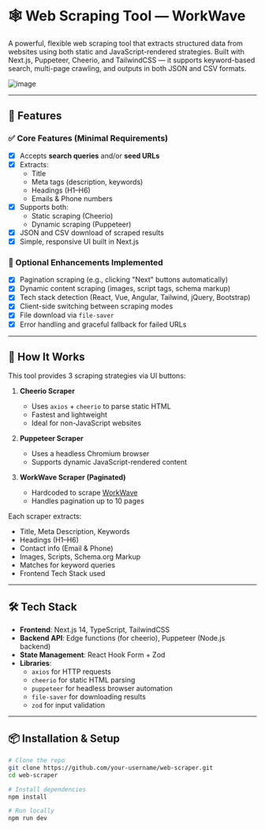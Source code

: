 # 🕸️ Web Scraping Tool — WorkWave

A powerful, flexible web scraping tool that extracts structured data from websites using both static and JavaScript-rendered strategies. Built with Next.js, Puppeteer, Cheerio, and TailwindCSS — it supports keyword-based search, multi-page crawling, and outputs in both JSON and CSV formats.

![image](https://github.com/user-attachments/assets/2ed94886-eaef-49d8-8ec4-5cc56620662f)


---

## 🚀 Features

### ✅ Core Features (Minimal Requirements)
- [x] Accepts **search queries** and/or **seed URLs**
- [x] Extracts:
  - Title
  - Meta tags (description, keywords)
  - Headings (H1–H6)
  - Emails & Phone numbers
- [x] Supports both:
  - Static scraping (Cheerio)
  - Dynamic scraping (Puppeteer)
- [x] JSON and CSV download of scraped results
- [x] Simple, responsive UI built in Next.js

### 🌟 Optional Enhancements Implemented
- [x] Pagination scraping (e.g., clicking "Next" buttons automatically)
- [x] Dynamic content scraping (images, script tags, schema markup)
- [x] Tech stack detection (React, Vue, Angular, Tailwind, jQuery, Bootstrap)
- [x] Client-side switching between scraping modes
- [x] File download via `file-saver`
- [x] Error handling and graceful fallback for failed URLs

---


## 🧠 How It Works

This tool provides 3 scraping strategies via UI buttons:

1. **Cheerio Scraper**
   - Uses `axios` + `cheerio` to parse static HTML
   - Fastest and lightweight
   - Ideal for non-JavaScript websites

2. **Puppeteer Scraper**
   - Uses a headless Chromium browser
   - Supports dynamic JavaScript-rendered content

3. **WorkWave Scraper (Paginated)**
   - Hardcoded to scrape [WorkWave](https://workwave-phi.vercel.app)
   - Handles pagination up to 10 pages

Each scraper extracts:
- Title, Meta Description, Keywords
- Headings (H1–H6)
- Contact info (Email & Phone)
- Images, Scripts, Schema.org Markup
- Matches for keyword queries
- Frontend Tech Stack used

---

## 🛠️ Tech Stack

- **Frontend**: Next.js 14, TypeScript, TailwindCSS
- **Backend API**: Edge functions (for cheerio), Puppeteer (Node.js backend)
- **State Management**: React Hook Form + Zod
- **Libraries**:
  - `axios` for HTTP requests
  - `cheerio` for static HTML parsing
  - `puppeteer` for headless browser automation
  - `file-saver` for downloading results
  - `zod` for input validation

---

## 📦 Installation & Setup

```bash
# Clone the repo
git clone https://github.com/your-username/web-scraper.git
cd web-scraper

# Install dependencies
npm install

# Run locally
npm run dev
